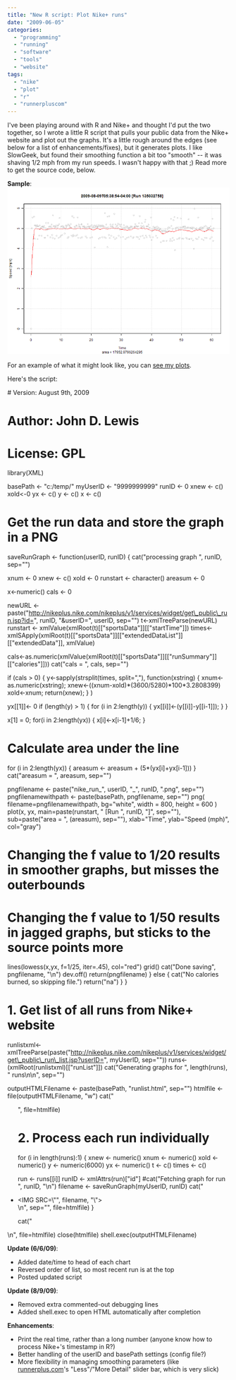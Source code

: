 ```yaml
---
title: "New R script: Plot Nike+ runs"
date: "2009-06-05"
categories: 
  - "programming"
  - "running"
  - "software"
  - "tools"
  - "website"
tags: 
  - "nike"
  - "plot"
  - "r"
  - "runnerpluscom"
---
```


I've been playing around with R and Nike+ and thought I'd put the two together, so I wrote a little R script that pulls your public data from the Nike+ website and plot out the graphs. It's a little rough around the edges (see below for a list of enhancements/fixes), but it generates plots. I like SlowGeek, but found their smoothing function a bit too "smooth" -- it was shaving 1/2 mph from my run speeds. I wasn't happy with that ;) Read more to get the source code, below.

**Sample**: [![Sample](images/nike_run_1545852797_135032758.png)](http://www.balinsbooks.com/running/)

For an example of what it might look like, you can [see my plots](http://www.balinsbooks.com/running/).

Here's the script:

\# Version: August 9th, 2009
# Author: John D. Lewis
# License: GPL

library(XML)

basePath <- "c:/temp/"
myUserID <- "9999999999"
runID <- 0
xnew <- c()
xold<-0
yx <- c()
y <- c()
x <- c()

# Get the run data and store the graph in a PNG
saveRunGraph <- function(userID, runID) {
 cat("processing graph ", runID, sep="")

 xnum <- 0
 xnew <- c()
 xold <- 0
 runstart <- character()
 areasum <- 0

 x<-numeric()
 cals <- 0

 newURL <- paste("http://nikeplus.nike.com/nikeplus/v1/services/widget/get\_public\_run.jsp?id=", runID, "&userID=", userID, sep="")
 t<-xmlTreeParse(newURL)
 runstart <- xmlValue(xmlRoot(t)\[\["sportsData"\]\]\[\["startTime"\]\])
 times<-xmlSApply(xmlRoot(t)\[\["sportsData"\]\]\[\["extendedDataList"\]\]\[\["extendedData"\]\], xmlValue)

 cals<-as.numeric(xmlValue(xmlRoot(t)\[\["sportsData"\]\]\[\["runSummary"\]\]\[\["calories"\]\]))
 cat("cals = ", cals, sep="")

 if (cals > 0) {
 y<-sapply(strsplit(times, split=","), function(xstring) {
 xnum<-as.numeric(xstring);
 xnew<-((xnum-xold)\*(3600/5280)\*100\*3.2808399)
 xold<-xnum;
 return(xnew);
 } )

 yx\[\[1\]\]<- 0
 if (length(y) > 1) {
 for (i in 2:length(y)) {
 yx\[\[i\]\]<-(y\[\[i\]\]-y\[\[i-1\]\]);
 }
 }

 x\[1\] = 0;
 for(i in 2:length(yx)) {
 x\[i\]<-x\[i-1\]+1/6;
 }

 # Calculate area under the line
 for (i in 2:length(yx)) {
 areasum <- areasum + (5\*(yx\[i\]+yx\[i-1\]))
 }
 cat("areasum = ", areasum, sep="")  

 pngfilename <- paste("nike\_run\_", userID, "\_", runID, ".png", sep="")
 pngfilenamewithpath <- paste(basePath, pngfilename, sep="")
 png( filename=pngfilenamewithpath, bg="white", width = 800, height = 600 )
 plot(x, yx, main=paste(runstart, " \[Run ", runID, "\]", sep=""), sub=paste("area = ", (areasum), sep=""), xlab="Time", ylab="Speed (mph)", col="gray")
 # Changing the f value to 1/20 results in smoother graphs, but misses the outerbounds
 # Changing the f value to 1/50 results in jagged graphs, but sticks to the source points more
 lines(lowess(x,yx, f=1/25, iter=.45), col="red")
 grid()
 cat("Done saving", pngfilename, "\\n")
 dev.off()
 return(pngfilename)
 } else {
 cat("No calories burned, so skipping file.")
 return("na")
 }
}

# 1. Get list of all runs from Nike+ website
runlistxml<-xmlTreeParse(paste("http://nikeplus.nike.com/nikeplus/v1/services/widget/get\_public\_run\_list.jsp?userID=", myUserID, sep=""))
runs<-(xmlRoot(runlistxml)\[\["runList"\]\])
cat("Generating graphs for ", length(runs), " runs\\n\\n", sep="")

outputHTMLFilename <- paste(basePath, "runlist.html", sep="")
htmlfile <- file(outputHTMLFilename, "w")
cat("<UL>", file=htmlfile)

# 2. Process each run individually
for (i in length(runs):1) {
 xnew <- numeric()
 xnum <- numeric()
 xold <- numeric()
 y <- numeric(6000)
 yx <- numeric()
 t <- c()
 times <- c()

 run <- runs\[\[i\]\]
 runID <- xmlAttrs(run)\["id"\]
 #cat("Fetching graph for run ", runID, "\\n")
 filename <- saveRunGraph(myUserID, runID)
 cat("<LI><IMG SRC=\\"", filename, "\\"></LI>\\n", sep="", file=htmlfile)
}

cat("</UL>\\n", file=htmlfile)
close(htmlfile)
shell.exec(outputHTMLFilename)

**Update (6/6/09)**:

- Added date/time to head of each chart
- Reversed order of list, so most recent run is at the top
- Posted updated script

**Update (8/9/09)**:

- Removed extra commented-out debugging lines
- Added shell.exec to open HTML automatically after completion

**Enhancements**:

- Print the real time, rather than a long number (anyone know how to process Nike+'s timestamp in R?)
- Better handling of the userID and basePath settings (config file?)
- More flexibility in managing smoothing parameters (like [runnerplus.com](http://www.runnerplus.com/run/8168-753400/)'s "Less"/"More Detail" slider bar, which is very slick)
